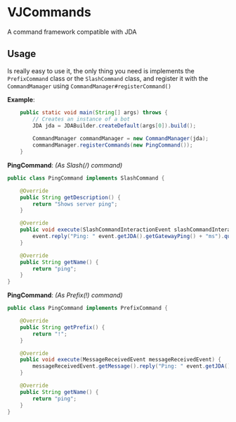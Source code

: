 # VJCommands

A command framework compatible with JDA

## Usage
Is really easy to use it, the only thing you need is implements the `PrefixCommand` class or the `SlashCommand` class, and register it with the `CommandMamager` using `CommandManager#registerCommand()`

**Example**:

```java
    public static void main(String[] args) throws {
        // Creates an instance of a bot             
        JDA jda = JDABuilder.createDefault(args[0]).build();
                
        CommandManager commandManager = new CommandManager(jda);
        commandManager.registerCommands(new PingCommand());
    }
```

**PingCommand**: _(As Slash(/) command)_

```java
public class PingCommand implements SlashCommand {

    @Override
    public String getDescription() {
        return "Shows server ping";
    }

    @Override
    public void execute(SlashCommandInteractionEvent slashCommandInteractionEvent) {
        event.reply("Ping: " event.getJDA().getGatewayPing() + "ms").queue();
    }

    @Override
    public String getName() {
        return "ping";
    }
}
```

**PingCommand**: _(As Prefix(!) command)_

```java
public class PingCommand implements PrefixCommand {

    @Override
    public String getPrefix() {
        return "!";
    }

    @Override
    public void execute(MessageReceivedEvent messageReceivedEvent) {
        messageReceivedEvent.getMessage().reply("Ping: " event.getJDA().getGatewayPing() + "ms").queue();
    }

    @Override
    public String getName() {
        return "ping";
    }
}
```
